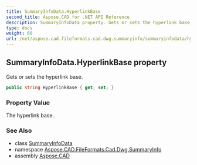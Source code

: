 ```yaml
---
title: SummaryInfoData.HyperlinkBase
second_title: Aspose.CAD for .NET API Reference
description: SummaryInfoData property. Gets or sets the hyperlink base
type: docs
weight: 60
url: /net/aspose.cad.fileformats.cad.dwg.summaryinfo/summaryinfodata/hyperlinkbase/
---
```

## SummaryInfoData.HyperlinkBase property

Gets or sets the hyperlink base.

```csharp
public string HyperlinkBase { get; set; }
```

### Property Value

The hyperlink base.

### See Also

* class [SummaryInfoData](../)
* namespace [Aspose.CAD.FileFormats.Cad.Dwg.SummaryInfo](../../summaryinfodata/)
* assembly [Aspose.CAD](../../../)


